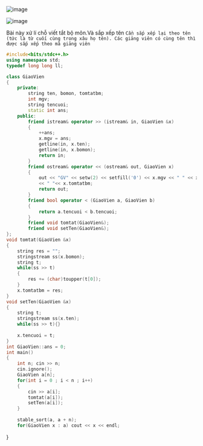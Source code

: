 ![image](https://github.com/Llam-a/Practice_Cpp/assets/115911041/fc38a233-6d4f-43e4-a28c-941f6b491abd)

![image](https://github.com/Llam-a/Practice_Cpp/assets/115911041/ae5ac766-9350-4e3d-8101-bf1c650aa697)

Bài này xử lí chỗ viết tắt bộ môn.Và sắp xếp tên `Cần sắp xếp lại theo tên (tức là từ cuối cùng trong xâu họ tên). Các giảng viên có cùng tên thì được sắp xếp theo mã giảng viên`

```cpp
#include<bits/stdc++.h>
using namespace std;
typedef long long ll;

class GiaoVien
{
    private:
        string ten, bomon, tomtatbm;
        int mgv;
        string tencuoi;
        static int ans;
    public:
        friend istream& operator >> (istream& in, GiaoVien &x)
        {
            ++ans;
            x.mgv = ans;
            getline(in, x.ten);
            getline(in, x.bomon);
            return in;
        }
        friend ostream& operator << (ostream& out, GiaoVien x)
        {
            out << "GV" << setw(2) << setfill('0') << x.mgv << " " << x.ten 
            << " "<< x.tomtatbm;
            return out;
        }
        friend bool operator < (GiaoVien a, GiaoVien b)
        {
            return a.tencuoi < b.tencuoi;
        }
        friend void tomtat(GiaoVien&);
        friend void setTen(GiaoVien&);
};
void tomtat(GiaoVien &x)
{
    string res = "";
    stringstream ss(x.bomon);
    string t;
    while(ss >> t)
    {
        res += (char)toupper(t[0]);
    }
    x.tomtatbm = res;
}
void setTen(GiaoVien &x)
{
    string t;
    stringstream ss(x.ten);
    while(ss >> t){}
    
    x.tencuoi = t;
}
int GiaoVien::ans = 0;
int main()
{
    int n; cin >> n;
    cin.ignore();
    GiaoVien a[n];
    for(int i = 0 ; i < n ; i++)
    {
        cin >> a[i];
        tomtat(a[i]);
        setTen(a[i]);
    }
    
    stable_sort(a, a + n);
    for(GiaoVien x : a) cout << x << endl;
```
}
